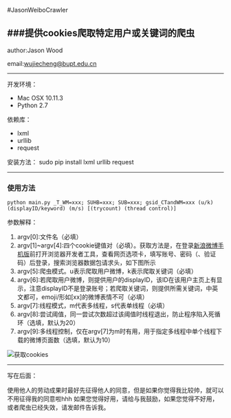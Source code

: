 #JasonWeiboCrawler

###提供cookies爬取特定用户或关键词的爬虫
-----------------
author:Jason Wood

email:wujiecheng@bupt.edu.cn

------------------
开发环境：

* Mac OSX 10.11.3
* Python 2.7

依赖库：

* lxml
* urllib
* request

安装方法：
sudo pip install lxml urllib request

-----------------
### 使用方法
	python main.py _T_WM=xxx; SUHB=xxx; SUB=xxx; gsid_CTandWM=xxx (u/k) (displayID/keyword) (m/s) [(trycount) (thread control)]

参数解释：

1. argv[0]:文件名（必填）
2. argv[1]~argv[4]:四个cookie键值对（必填）。获取方法是，在登录[新浪微博手机版](weibo.cn)前打开浏览器开发者工具，查看网页选项卡，填写账号、密码（、验证码）后登录，搜索浏览器数据包请求头，如下图所示
3. argv[5]:爬虫模式。u表示爬取用户微博，k表示爬取关键词（必填）
4. argv[6]:若爬取用户微博，则提供用户的displayID，该ID在该用户主页上有显示，注意displayID不是登录账号；若爬取关键词，则提供所需关键词，中英文都可，emoji/形如[xx]的微博表情不可（必填）
5. argv[7]:线程模式，m代表多线程，s代表单线程（必填）
6. argv[8]:尝试阈值，同一尝试次数超过该阈值时线程退出，防止程序陷入死循环（选填，默认为20）
7. argv[9]:多线程控制，仅在argv[7]为m时有用，用于指定多线程中单个线程下载的微博页面数（选填，默认为10）

![获取cookies](http://img.blog.csdn.net/20160311094731995)

-------------------
写在后面：

使用他人的劳动成果时最好先征得他人的同意，但是如果你觉得我比较帅，就可以不用征得我的同意啦hhh
如果您觉得好用，请给与我鼓励，如果您觉得不好用，或者爬虫已经失效，请发邮件告诉我。
